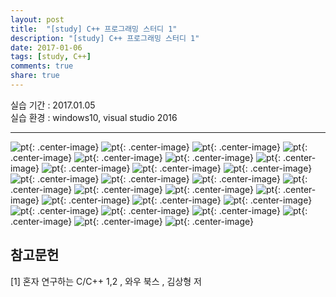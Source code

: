 ```yaml
---
layout: post
title:  "[study] C++ 프로그래밍 스터디 1"
description: "[study] C++ 프로그래밍 스터디 1"
date: 2017-01-06
tags: [study, C++]
comments: true
share: true
---
```


실습 기간 : 2017.01.05  
실습 환경 : windows10, visual studio 2016  

---

![pt]({{site.url}}/img/C++/seminar1/02.jpg){: .center-image}
![pt]({{site.url}}/img/C++/seminar1/03.jpg){: .center-image}
![pt]({{site.url}}/img/C++/seminar1/04.jpg){: .center-image}
![pt]({{site.url}}/img/C++/seminar1/05.jpg){: .center-image}
![pt]({{site.url}}/img/C++/seminar1/06.jpg){: .center-image}
![pt]({{site.url}}/img/C++/seminar1/07.jpg){: .center-image}
![pt]({{site.url}}/img/C++/seminar1/08.jpg){: .center-image}
![pt]({{site.url}}/img/C++/seminar1/09.jpg){: .center-image}
![pt]({{site.url}}/img/C++/seminar1/10.jpg){: .center-image}
![pt]({{site.url}}/img/C++/seminar1/11.jpg){: .center-image}
![pt]({{site.url}}/img/C++/seminar1/12.jpg){: .center-image}
![pt]({{site.url}}/img/C++/seminar1/13.jpg){: .center-image}
![pt]({{site.url}}/img/C++/seminar1/14.jpg){: .center-image}
![pt]({{site.url}}/img/C++/seminar1/15.jpg){: .center-image}
![pt]({{site.url}}/img/C++/seminar1/16.jpg){: .center-image}
![pt]({{site.url}}/img/C++/seminar1/17.jpg){: .center-image}
![pt]({{site.url}}/img/C++/seminar1/18.jpg){: .center-image}
![pt]({{site.url}}/img/C++/seminar1/19.jpg){: .center-image}
![pt]({{site.url}}/img/C++/seminar1/20.jpg){: .center-image}
![pt]({{site.url}}/img/C++/seminar1/21.jpg){: .center-image}
![pt]({{site.url}}/img/C++/seminar1/22.jpg){: .center-image}
![pt]({{site.url}}/img/C++/seminar1/23.jpg){: .center-image}
![pt]({{site.url}}/img/C++/seminar1/24.jpg){: .center-image}
![pt]({{site.url}}/img/C++/seminar1/25.jpg){: .center-image}
![pt]({{site.url}}/img/C++/seminar1/26.jpg){: .center-image}
![pt]({{site.url}}/img/C++/seminar1/27.jpg){: .center-image}


참고문헌
---

[1] 혼자 연구하는 C/C++ 1,2 , 와우 북스 , 김상형 저

